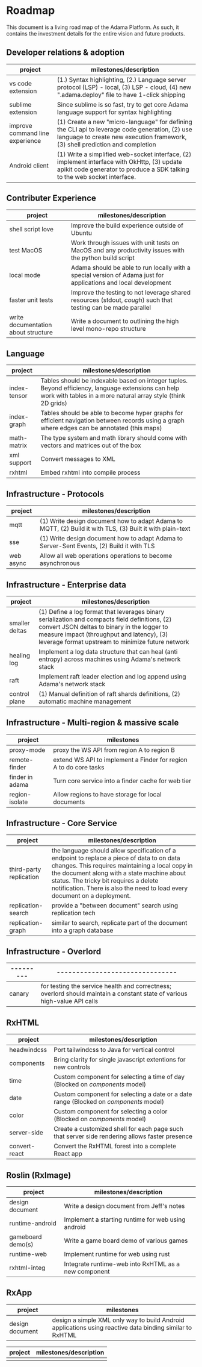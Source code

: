 # Roadmap

This document is a living road map of the Adama Platform. As such, it contains the investment details for the entire vision and future products.

## Developer relations &amp; adoption

| project                         | milestones/description                                                                                                                                                          |
|---------------------------------|---------------------------------------------------------------------------------------------------------------------------------------------------------------------------------|
| vs code extension               | (1.) Syntax highlighting, (2.) Language server protocol (LSP) - local, (3) LSP - cloud, (4) new ".adama.deploy" file to have 1-click shipping                                   |
| sublime extension               | Since sublime is so fast, try to get core Adama language support for syntax highlighting                                                                                        |                                                                                                     
| improve command line experience | (1) Create a new "micro-language" for defining the CLI api to leverage code generation, (2) use language to create new execution framework, (3) shell prediction and completion |
| Android client                  | (1) Write a simplified web-socket interface, (2) implement interface with OkHttp, (3) update apikit code generator to produce a SDK talking to the web socket interface.        |

## Contributer Experience

| project                             | milestones/description                                                                                                      |
|-------------------------------------|-----------------------------------------------------------------------------------------------------------------|
| shell script love                   | Improve the build experience outside of Ubuntu                                                                  |
| test MacOS                          | Work through issues with unit tests on MacOS and any productivity issues with the python build script           |      |
| local mode                          | Adama should be able to run locally with a special version of Adama just for applications and local development |
| faster unit tests                   | Improve the testing to not leverage shared resources (stdout, *cough*) such that testing can be made parallel   |
| write documentation about structure | Write a document to outlining the high level mono-repo structure                                                |

## Language

| project      | milestones/description                                                                                                                                              |
|--------------|---------------------------------------------------------------------------------------------------------------------------------------------------------------------|
| index-tensor | Tables should be indexable based on integer tuples. Beyond efficiency, language extensions can help work with tables in a more natural array style (think 2D grids) |
| index-graph  | Tables should be able to become hyper graphs for efficient navigation between records using a graph where edges can be annotated (this maps)                        |
| math-matrix  | The type system and math library should come with vectors and matrices out of the box                                                                               |
| xml support  | Convert messages to XML                                                                                                                                             |
| rxhtml       | Embed rxhtml into compile process                                                                                                                                   |

## Infrastructure - Protocols
| project   | milestones/description                                                                                    |
|-----------|-----------------------------------------------------------------------------------------------------------|
| mqtt      | (1) Write design document how to adapt Adama to MQTT, (2) Build it with TLS, (3) Built it with plain-text |
| sse       | (1) Write design document how to adapt Adama to Server-Sent Events, (2) Build it with TLS                 |                             
| web async | Allow all web operations operations to become asynchronous                                                |

## Infrastructure - Enterprise data
| project        | milestones/description                                                                                                                                                                                                                 |
|----------------|----------------------------------------------------------------------------------------------------------------------------------------------------------------------------------------------------------------------------------------|
| smaller deltas | (1) Define a log format that leverages binary serialization and compacts field definitions, (2) convert JSON deltas to binary in the logger to measure impact (throughput and latency), (3) leverage format upstream to minimize future network |
| healing log    | Implement a log data structure that can heal (anti entropy) across machines using Adama's network stack                                                                                                                                |
| raft           | Implement raft leader election and log append using Adama's network stack                                                                                                                                                              |
| control plane  | (1) Manual definition of raft shards definitions, (2) automatic machine management                                                                                                                                                     |

## Infrastructure - Multi-region &amp; massive scale
| project    | milestones                     |
|------------|-------------------------------------------|
| proxy-mode | proxy the WS API from region A to region B |
| remote-finder | extend WS API to implement a Finder for region A to do core tasks |
| finder in adama | Turn core service into a finder cache for web tier |
| region-isolate | Allow regions to have storage for local documents |

## Infrastructure - Core Service
| project                 | milestones/description                                                                                                                                                                                                                                                                                             |
|-------------------------|--------------------------------------------------------------------------------------------------------------------------------------------------------------------------------------------------------------------------------------------------------------------------------------------------------------------|
| third-party replication | the language should allow specification of a endpoint to replace a piece of data to on data changes. This requires maintaining a local copy in the document along with a state machine about status. The tricky bit requires a delete notification. There is also the need to load every document on a deployment. |
| replication-search      | provide a "between document" search using replication tech                                                                                                                                                                                                                                                         |
| replication-graph       | similar to search, replicate part of the document into a graph database                                                                                                                                                                                                                                            |

## Infrastructure - Overlord
| --------- | -------------------------------                                                                                           |
|-----------|---------------------------------------------------------------------------------------------------------------------------|
| canary    | for testing the service health and correctness; overlord should maintain a constant state of various high-value API calls |

## RxHTML
| project        | milestones/description                                                                         |
|----------------|------------------------------------------------------------------------------------------------|
| headwindcss    | Port tailwindcss to Java for vertical control                                                  |
| components     | Bring clarity for single javascript extentions for new controls                                |
| time           | Custom component for selecting a time of day (Blocked on *components* model)                   |
| date           | Custom component for selecting a date or a date range (Blocked on *components* model)          |
| color          | Custom component for selecting a color (Blocked on *components* model)                         |
| server-side    | Create a customized shell for each page such that server side rendering allows faster presence |
| convert-react  | Convert the RxHTML forest into a complete React app                                            |

## Roslin (RxImage)
| project           | milestones/description                               |
|-------------------|------------------------------------------------------|
| design document   | Write a design document from Jeff's notes            | 
| runtime-android   | Implement a starting runtime for web using android   |
| gameboard demo(s) | Write a game board demo of various games             |
| runtime-web       | Implement runtime for web using rust                 |
| rxhtml-integ      | Integrate runtime-web into RxHTML as a new component | 

## RxApp

| project         | milestones                                                                                               |
|-----------------|----------------------------------------------------------------------------------------------------------|
| design document | design a simple XML only way to build Android applications using reactive data binding similar to RxHTML |



| project | milestones/description  |
|---------|------------|
|  |            |

